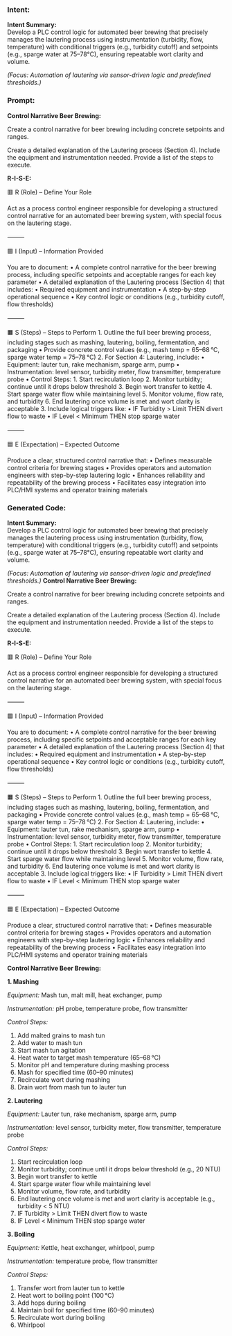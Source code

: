 ### Intent:
**Intent Summary:**  
Develop a PLC control logic for automated beer brewing that precisely manages the lautering process using instrumentation (turbidity, flow, temperature) with conditional triggers (e.g., turbidity cutoff) and setpoints (e.g., sparge water at 75–78°C), ensuring repeatable wort clarity and volume.  

*(Focus: Automation of lautering via sensor-driven logic and predefined thresholds.)*

### Prompt:
**Control Narrative Beer Brewing:**

Create a control narrative for beer brewing including concrete setpoints and ranges.

Create a detailed explanation of the Lautering process (Section 4). Include the equipment and instrumentation needed. Provide a list of the steps to execute.

**R-I-S-E:**

🟥 R (Role) – Define Your Role

Act as a process control engineer responsible for developing a structured control narrative for an automated beer brewing system, with special focus on the lautering stage.

⸻

🟩 I (Input) – Information Provided

You are to document:
	•	A complete control narrative for the beer brewing process, including specific setpoints and acceptable ranges for each key parameter
	•	A detailed explanation of the Lautering process (Section 4) that includes:
	•	Required equipment and instrumentation
	•	A step-by-step operational sequence
	•	Key control logic or conditions (e.g., turbidity cutoff, flow thresholds)

⸻

🟧 S (Steps) – Steps to Perform
	1.	Outline the full beer brewing process, including stages such as mashing, lautering, boiling, fermentation, and packaging
	•	Provide concrete control values (e.g., mash temp = 65–68 °C, sparge water temp = 75–78 °C)
	2.	For Section 4: Lautering, include:
	•	Equipment: lauter tun, rake mechanism, sparge arm, pump
	•	Instrumentation: level sensor, turbidity meter, flow transmitter, temperature probe
	•	Control Steps:
	1.	Start recirculation loop
	2.	Monitor turbidity; continue until it drops below threshold
	3.	Begin wort transfer to kettle
	4.	Start sparge water flow while maintaining level
	5.	Monitor volume, flow rate, and turbidity
	6.	End lautering once volume is met and wort clarity is acceptable
	3.	Include logical triggers like:
	•	IF Turbidity > Limit THEN divert flow to waste
	•	IF Level < Minimum THEN stop sparge water

⸻

🟦 E (Expectation) – Expected Outcome

Produce a clear, structured control narrative that:
	•	Defines measurable control criteria for brewing stages
	•	Provides operators and automation engineers with step-by-step lautering logic
	•	Enhances reliability and repeatability of the brewing process
	•	Facilitates easy integration into PLC/HMI systems and operator training materials

### Generated Code:
**Intent Summary:**  
Develop a PLC control logic for automated beer brewing that precisely manages the lautering process using instrumentation (turbidity, flow, temperature) with conditional triggers (e.g., turbidity cutoff) and setpoints (e.g., sparge water at 75–78°C), ensuring repeatable wort clarity and volume.  

*(Focus: Automation of lautering via sensor-driven logic and predefined thresholds.)*
**Control Narrative Beer Brewing:**

Create a control narrative for beer brewing including concrete setpoints and ranges.

Create a detailed explanation of the Lautering process (Section 4). Include the equipment and instrumentation needed. Provide a list of the steps to execute.

**R-I-S-E:**

🟥 R (Role) – Define Your Role

Act as a process control engineer responsible for developing a structured control narrative for an automated beer brewing system, with special focus on the lautering stage.

⸻

🟩 I (Input) – Information Provided

You are to document:
	•	A complete control narrative for the beer brewing process, including specific setpoints and acceptable ranges for each key parameter
	•	A detailed explanation of the Lautering process (Section 4) that includes:
	•	Required equipment and instrumentation
	•	A step-by-step operational sequence
	•	Key control logic or conditions (e.g., turbidity cutoff, flow thresholds)

⸻

🟧 S (Steps) – Steps to Perform
	1.	Outline the full beer brewing process, including stages such as mashing, lautering, boiling, fermentation, and packaging
	•	Provide concrete control values (e.g., mash temp = 65–68 °C, sparge water temp = 75–78 °C)
	2.	For Section 4: Lautering, include:
	•	Equipment: lauter tun, rake mechanism, sparge arm, pump
	•	Instrumentation: level sensor, turbidity meter, flow transmitter, temperature probe
	•	Control Steps:
	1.	Start recirculation loop
	2.	Monitor turbidity; continue until it drops below threshold
	3.	Begin wort transfer to kettle
	4.	Start sparge water flow while maintaining level
	5.	Monitor volume, flow rate, and turbidity
	6.	End lautering once volume is met and wort clarity is acceptable
	3.	Include logical triggers like:
	•	IF Turbidity > Limit THEN divert flow to waste
	•	IF Level < Minimum THEN stop sparge water

⸻

🟦 E (Expectation) – Expected Outcome

Produce a clear, structured control narrative that:
	•	Defines measurable control criteria for brewing stages
	•	Provides operators and automation engineers with step-by-step lautering logic
	•	Enhances reliability and repeatability of the brewing process
	•	Facilitates easy integration into PLC/HMI systems and operator training materials

**Control Narrative Beer Brewing:**

**1. Mashing**

*Equipment:* Mash tun, malt mill, heat exchanger, pump

*Instrumentation:* pH probe, temperature probe, flow transmitter

*Control Steps:*

1.	Add malted grains to mash tun
2.	Add water to mash tun
3.	Start mash tun agitation
4.	Heat water to target mash temperature (65–68 °C)
5.	Monitor pH and temperature during mashing process
6.	Mash for specified time (60–90 minutes)
7.	Recirculate wort during mashing
8.	Drain wort from mash tun to lauter tun

**2. Lautering**

*Equipment:* Lauter tun, rake mechanism, sparge arm, pump

*Instrumentation:* level sensor, turbidity meter, flow transmitter, temperature probe

*Control Steps:*

1.	Start recirculation loop
2.	Monitor turbidity; continue until it drops below threshold (e.g., 20 NTU)
3.	Begin wort transfer to kettle
4.	Start sparge water flow while maintaining level
5.	Monitor volume, flow rate, and turbidity
6.	End lautering once volume is met and wort clarity is acceptable (e.g., turbidity < 5 NTU)
7.	IF Turbidity > Limit THEN divert flow to waste
8.	IF Level < Minimum THEN stop sparge water

**3. Boiling**

*Equipment:* Kettle, heat exchanger, whirlpool, pump

*Instrumentation:* temperature probe, flow transmitter

*Control Steps:*

1.	Transfer wort from lauter tun to kettle
2.	Heat wort to boiling point (100 °C)
3.	Add hops during boiling
4.	Maintain boil for specified time (60–90 minutes)
5.	Recirculate wort during boiling
6.	Whirlpool
